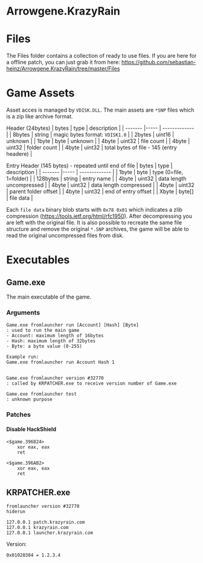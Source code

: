 Arrowgene.KrazyRain
===


# Files
The Files folder contains a collection of ready to use files.
If you are here for a offline patch, you can just grab it from here:
https://github.com/sebastian-heinz/Arrowgene.KrazyRain/tree/master/Files


# Game Assets
Asset acces is managed by `VDISK.DLL`.
The main assets are `*SNP` files which is a zip like archive format.

Header (24bytes)
| bytes  | type   | description |
| ------- |----- | ------------- |
| 8bytes | string | magic bytes format: `VDISK1.0` |
| 2bytes | uint16 | unknown |
| 1byte  | byte   | unknown |
| 4byte  | uint32 | file count |
| 4byte  | uint32 | folder count |
| 4byte  | uint32 | total bytes of file - 145 (entry headere) |

Entry Header (145 bytes) - repeated until end of file
| bytes  | type   | description |
| ------- |----- | ------------- |
| 1byte  | byte   | type (0=file, 1=folder) |
| 128bytes | string | entry name |
| 4byte  | uint32 | data length uncompressed |
| 4byte  | uint32 | data length compressed |
| 4byte  | uint32 | parent folder offset |
| 4byte  | uint32 | end of entry offset |
| Xbyte  | byte[] | file data |

Each `file data` binary blob starts with `0x78 0x01` which indicates a zlib compression (https://tools.ietf.org/html/rfc1950).
After decompressing you are left with the original file.
It is also possible to recreate the same file structure and remove the original `*.SNP` archives, the game will be able to read the original uncompressed files from disk.


# Executables

## Game.exe
The main executable of the game.

### Arguments
```
Game.exe fromlauncher run [Account] [Hash] [Byte]
: used to run the main game
- Account: maximum length of 16bytes
- Hash: maximum length of 32bytes
- Byte: a byte value (0-255)

Example run: 
Game.exe fromlauncher run Account Hash 1


Game.exe fromlauncher version #32770
: called by KRPATCHER.exe to receive version number of Game.exe

Game.exe fromlauncher test
: unknown purpose
```
### Patches
#### Disable HackShield
```
<$game.396824>
	xor eax, eax
	ret

<$game.396AB2>
	xor eax, eax
	ret
```
## KRPATCHER.exe
```
fromlauncher version #32770
hiderun
```
```
127.0.0.1 patch.krazyrain.com
127.0.0.1 krazyrain.com
127.0.0.1 launcher.krazyrain.com
```


Version:
```
0x01020304 = 1.2.3.4
```

